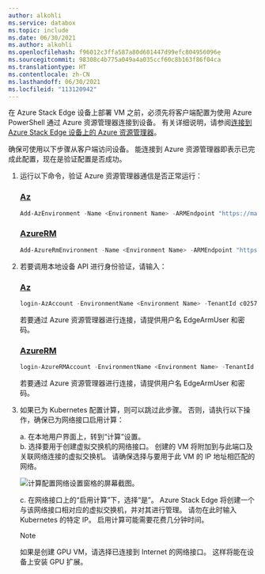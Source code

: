 ```yaml
---
author: alkohli
ms.service: databox
ms.topic: include
ms.date: 06/30/2021
ms.author: alkohli
ms.openlocfilehash: f96012c3ffa587a80d601447d99efc804956096e
ms.sourcegitcommit: 98308c4b775a049a4a035ccf60c8b163f86f04ca
ms.translationtype: HT
ms.contentlocale: zh-CN
ms.lasthandoff: 06/30/2021
ms.locfileid: "113120942"
---
```

在 Azure Stack Edge 设备上部署 VM 之前，必须先将客户端配置为使用 Azure PowerShell 通过 Azure 资源管理器连接到设备。 有关详细说明，请参阅[连接到 Azure Stack Edge 设备上的 Azure 资源管理器](../articles/databox-online/azure-stack-edge-gpu-connect-resource-manager.md)。

确保可使用以下步骤从客户端访问设备。 能连接到 Azure 资源管理器即表示已完成此配置，现在是验证配置是否成功。 



1. 运行以下命令，验证 Azure 资源管理器通信是否正常运行：     

    ### <a name="az"></a>[Az](#tab/Az)

    ```powershell
    Add-AzEnvironment -Name <Environment Name> -ARMEndpoint "https://management.<appliance name>.<DNSDomain>"
    ```
    ### <a name="azurerm"></a>[AzureRM](#tab/AzureRM)

    ```powershell
    Add-AzureRmEnvironment -Name <Environment Name> -ARMEndpoint "https://management.<appliance name>.<DNSDomain>"
    ```

1. 若要调用本地设备 API 进行身份验证，请输入： 

    ### <a name="az"></a>[Az](#tab/Az)

    ```powershell
    login-AzAccount -EnvironmentName <Environment Name> -TenantId c0257de7-538f-415c-993a-1b87a031879d
    ```

    若要通过 Azure 资源管理器进行连接，请提供用户名 EdgeArmUser 和密码。

    ### <a name="azurerm"></a>[AzureRM](#tab/AzureRM)

    ```powershell
    login-AzureRMAccount -EnvironmentName <Environment Name> -TenantId c0257de7-538f-415c-993a-1b87a031879d
    ```

    若要通过 Azure 资源管理器进行连接，请提供用户名 EdgeArmUser 和密码。

1. 如果已为 Kubernetes 配置计算，则可以跳过此步骤。 否则，请执行以下操作，确保已为网络接口启用计算： 

   a. 在本地用户界面上，转到“计算”设置。  
   b. 选择要用于创建虚拟交换机的网络接口。 创建的 VM 将附加到与此端口及关联网络连接的虚拟交换机。 请确保选择与要用于此 VM 的 IP 地址相匹配的网络。  

    ![计算配置网络设置窗格的屏幕截图。](../articles/databox-online/media/azure-stack-edge-gpu-deploy-virtual-machine-templates/enable-compute-setting.png)

   c. 在网络接口上的“启用计算”下，选择“是”。 Azure Stack Edge 将创建一个与该网络接口相对应的虚拟交换机，并对其进行管理。 请勿在此时输入 Kubernetes 的特定 IP。 启用计算可能需要花费几分钟时间。

    > [!NOTE]
    > 如果是创建 GPU VM，请选择已连接到 Internet 的网络接口。 这样将能在设备上安装 GPU 扩展。
